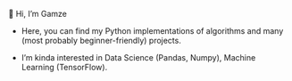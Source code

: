 👋 Hi, I’m Gamze

- Here, you can find my Python implementations of algorithms and many (most probably beginner-friendly) projects.

- I’m kinda interested in Data Science (Pandas, Numpy), Machine Learning (TensorFlow).
